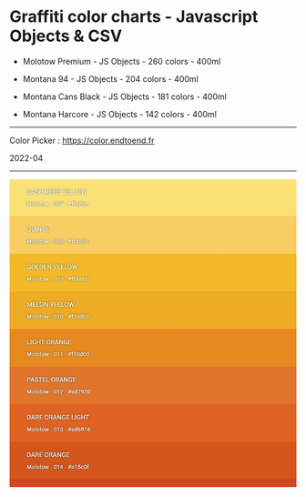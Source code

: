 # Graffiti color charts - Javascript Objects & CSV

-   Molotow Premium - JS Objects - 260 colors - 400ml

-   Montana 94 - JS Objects - 204 colors - 400ml

-   Montana Cans Black - JS Objects - 181 colors - 400ml

-   Montana Harcore - JS Objects - 142 colors - 400ml

------

Color Picker : https://color.endtoend.fr

2022-04

-----

![graffiti-color-chart](graffiti-color-chart.jpg)




